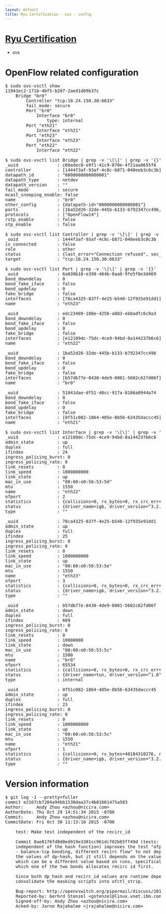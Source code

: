 ```yaml
---
layout: default
title: Ryu Certification - ovs - config
---
```

# [Ryu Certification](http://osrg.github.io/ryu/certification.html)
* ovs 

# OpenFlow related configuration
<pre>
$ sudo ovs-vsctl show
11943ec2-171b-4bf5-b207-2aed1d09b37c
    Bridge "br0"
        Controller "tcp:10.24.150.30:6633"
        fail_mode: secure
        Port "br0"
            Interface "br0"
                type: internal
        Port "eth21"
            Interface "eth21"
        Port "eth23"
            Interface "eth23"
        Port "eth22"
            Interface "eth22"

$ sudo ovs-vsctl list Bridge | grep -v '\[\]' | grep -v '{}'
_uuid               : c60adec0-e9f1-41c9-870e-4f21aa0655f6
controller          : [1444f3af-93af-4c8c-b871-040eeb3c0c3b]
datapath_id         : "0000000000000001"
datapath_type       : netdev
datapath_version    : "<built-in>"
fail_mode           : secure
mcast_snooping_enable: false
name                : "br0"
other_config        : {datapath-id="0000000000000001"}
ports               : [1ba52d26-32de-445b-b133-b792347cc496, 51041dae-df51-40cc-917a-8186a0944a74, 6a038b10-e398-404b-8aa0-9fe5f8e3d469, edc23409-188e-4256-a883-eb0adfc6c9a3]
protocols           : ["OpenFlow14"]
rstp_enable         : false
stp_enable          : false

$ sudo ovs-vsctl list Controller | grep -v '\[\]' | grep -v '{}'
_uuid               : 1444f3af-93af-4c8c-b871-040eeb3c0c3b
is_connected        : false
role                : other
status              : {last_error="Connection refused", sec_since_connect="22", sec_since_disconnect="5", state=BACKOFF}
target              : "tcp:10.24.150.30:6633"

$ sudo ovs-vsctl list Port | grep -v '\[\]' | grep -v '{}'
_uuid               : 6a038b10-e398-404b-8aa0-9fe5f8e3d469
bond_downdelay      : 0
bond_fake_iface     : false
bond_updelay        : 0
fake_bridge         : false
interfaces          : [78ca4325-837f-4e25-b540-12f935e91dd1]
name                : "eth23"

_uuid               : edc23409-188e-4256-a883-eb0adfc6c9a3
bond_downdelay      : 0
bond_fake_iface     : false
bond_updelay        : 0
fake_bridge         : false
interfaces          : [e12109dc-75dc-4ce9-94bd-8a144237b6c6]
name                : "eth22"

_uuid               : 1ba52d26-32de-445b-b133-b792347cc496
bond_downdelay      : 0
bond_fake_iface     : false
bond_updelay        : 0
fake_bridge         : false
interfaces          : [b57db77e-8430-4de9-8001-5602c62fd06f]
name                : "br0"

_uuid               : 51041dae-df51-40cc-917a-8186a0944a74
bond_downdelay      : 0
bond_fake_iface     : false
bond_updelay        : 0
fake_bridge         : false
interfaces          : [0f51c082-1864-405e-8b56-63435daccc45]
name                : "eth21"

$ sudo ovs-vsctl list Interface | grep -v '\[\]' | grep -v '{}'
_uuid               : e12109dc-75dc-4ce9-94bd-8a144237b6c6
admin_state         : up
duplex              : full
ifindex             : 24
ingress_policing_burst: 0
ingress_policing_rate: 0
link_resets         : 0
link_speed          : 1000000000
link_state          : up
mac_in_use          : "00:60:e0:56:53:5d"
mtu                 : 1550
name                : "eth22"
ofport              : 2
statistics          : {collisions=0, rx_bytes=0, rx_crc_err=0, rx_dropped=0, rx_errors=0, rx_frame_err=0, rx_over_err=0, rx_packets=0, tx_bytes=28245233794, tx_dropped=0, tx_errors=0, tx_packets=18846646}
status              : {driver_name=igb, driver_version="3.2.10-k", firmware_version="2.10-9"}
type                : ""

_uuid               : 78ca4325-837f-4e25-b540-12f935e91dd1
admin_state         : up
duplex              : full
ifindex             : 25
ingress_policing_burst: 0
ingress_policing_rate: 0
link_resets         : 0
link_speed          : 1000000000
link_state          : up
mac_in_use          : "00:60:e0:56:53:5e"
mtu                 : 1550
name                : "eth23"
ofport              : 3
statistics          : {collisions=0, rx_bytes=0, rx_crc_err=0, rx_dropped=0, rx_errors=0, rx_frame_err=0, rx_over_err=0, rx_packets=0, tx_bytes=4847751000, tx_dropped=0, tx_errors=0, tx_packets=3231834}
status              : {driver_name=igb, driver_version="3.2.10-k", firmware_version="2.10-9"}
type                : ""

_uuid               : b57db77e-8430-4de9-8001-5602c62fd06f
admin_state         : down
duplex              : full
ifindex             : 609
ingress_policing_burst: 0
ingress_policing_rate: 0
link_resets         : 0
link_speed          : 10000000
link_state          : down
mac_in_use          : "00:60:e0:56:53:5c"
mtu                 : 1500
name                : "br0"
ofport              : 65534
statistics          : {collisions=0, rx_bytes=0, rx_crc_err=0, rx_dropped=0, rx_errors=0, rx_frame_err=0, rx_over_err=0, rx_packets=0, tx_bytes=0, tx_dropped=0, tx_errors=0, tx_packets=0}
status              : {driver_name=tun, driver_version="1.6", firmware_version="N/A"}
type                : internal

_uuid               : 0f51c082-1864-405e-8b56-63435daccc45
admin_state         : up
duplex              : full
ifindex             : 23
ingress_policing_burst: 0
ingress_policing_rate: 0
link_resets         : 0
link_speed          : 1000000000
link_state          : up
mac_in_use          : "00:60:e0:56:53:5c"
mtu                 : 1550
name                : "eth21"
ofport              : 1
statistics          : {collisions=0, rx_bytes=40184310276, rx_crc_err=0, rx_dropped=0, rx_errors=0, rx_frame_err=0, rx_over_err=0, rx_packets=26827078, tx_bytes=0, tx_dropped=0, tx_errors=0, tx_packets=0}
status              : {driver_name=igb, driver_version="3.2.10-k", firmware_version="2.10-9"}
type                : ""
</pre>

# Version information
<pre>
$ git log -1 --pretty=fuller
commit e2167cb7204a94bb1530daa37c4b81661475a583
Author:     Andy Zhou &lt;azhou@nicira.com&gt;
AuthorDate: Thu Oct 29 14:51:34 2015 -0700
Commit:     Andy Zhou &lt;azhou@nicira.com&gt;
CommitDate: Fri Oct 30 11:13:10 2015 -0700

    test: Make test independent of the recirc_id
    
    Commit 8ae8176fd0d8ed919e3301cc961dcf02b65ff49d &#40;tests: Make test
    independent of the hash function&#41; improves the test &quot;ofprot-dpif
    - balance-tcp bonding, different recirc flow&quot; to not dependent on
    the values of dp-hash, but it still depends on the value of recirc_id,
    which can be a different value based on runs, specifically, it depends
    which one of the two bonds allocates recirc id first.
    
    Since both dp_hash and recirc_id values are runtime dependent,
    consolidate the masking scripts into ofctl_strip.
    
    Bug-report: http://openvswitch.org/pipermail/discuss/2015-October/019269.html
    Reported-by: Gerhrd Stenzel &lt;gstenzel@linux.vnet.ibm.com&gt;
    Signed-off-by: Andy Zhou &lt;azhou@nicira.com&gt;
    Acked-by: Jarno Rajahalme &lt;jrajahalme@nicira.com&gt;
</pre>
